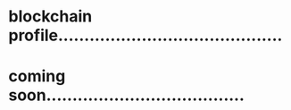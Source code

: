 # blockchain profile...........................................
# coming soon......................................
